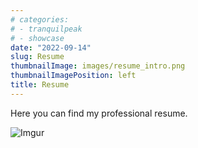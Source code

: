```yaml
---
# categories:
# - tranquilpeak
# - showcase
date: "2022-09-14"
slug: Resume
thumbnailImage: images/resume_intro.png
thumbnailImagePosition: left
title: Resume
---
```


Here you can find my professional resume. 

<!--more-->

![Imgur](https://i.imgur.com/S9qZm7k.jpg)

